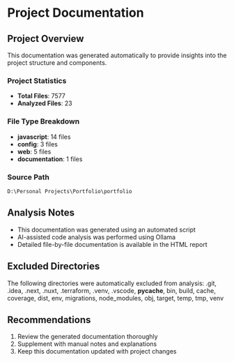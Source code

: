 # Project Documentation

## Project Overview

This documentation was generated automatically to provide insights into the project structure and components.

### Project Statistics
- **Total Files**: 7577
- **Analyzed Files**: 23

### File Type Breakdown
- **javascript**: 14 files
- **config**: 3 files
- **web**: 5 files
- **documentation**: 1 files


### Source Path
`D:\Personal Projects\Portfolio\portfolio`

## Analysis Notes
- This documentation was generated using an automated script
- AI-assisted code analysis was performed using Ollama
- Detailed file-by-file documentation is available in the HTML report

## Excluded Directories
The following directories were automatically excluded from analysis:
.git, .idea, .next, .nuxt, .terraform, .venv, .vscode, __pycache__, bin, build, cache, coverage, dist, env, migrations, node_modules, obj, target, temp, tmp, venv

## Recommendations
1. Review the generated documentation thoroughly
2. Supplement with manual notes and explanations
3. Keep this documentation updated with project changes

